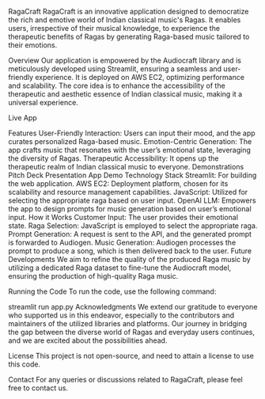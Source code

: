 RagaCraft
RagaCraft is an innovative application designed to democratize the rich and emotive world of Indian classical music's Ragas. It enables users, irrespective of their musical knowledge, to experience the therapeutic benefits of Ragas by generating Raga-based music tailored to their emotions.

Overview
Our application is empowered by the Audiocraft library and is meticulously developed using Streamlit, ensuring a seamless and user-friendly experience. It is deployed on AWS EC2, optimizing performance and scalability. The core idea is to enhance the accessibility of the therapeutic and aesthetic essence of Indian classical music, making it a universal experience.

Live App

Features
User-Friendly Interaction: Users can input their mood, and the app curates personalized Raga-based music.
Emotion-Centric Generation: The app crafts music that resonates with the user’s emotional state, leveraging the diversity of Ragas.
Therapeutic Accessibility: It opens up the therapeutic realm of Indian classical music to everyone.
Demonstrations
Pitch Deck
Presentation
App Demo
Technology Stack
Streamlit: For building the web application.
AWS EC2: Deployment platform, chosen for its scalability and resource management capabilities.
JavaScript: Utilized for selecting the appropriate raga based on user input.
OpenAI LLM: Empowers the app to design prompts for music generation based on user’s emotional input.
How it Works
Customer Input: The user provides their emotional state.
Raga Selection: JavaScript is employed to select the appropriate raga.
Prompt Generation: A request is sent to the API, and the generated prompt is forwarded to Audiogen.
Music Generation: Audiogen processes the prompt to produce a song, which is then delivered back to the user.
Future Developments
We aim to refine the quality of the produced Raga music by utilizing a dedicated Raga dataset to fine-tune the Audiocraft model, ensuring the production of high-quality Raga music.

Running the Code
To run the code, use the following command:

streamlit run app.py
Acknowledgments
We extend our gratitude to everyone who supported us in this endeavor, especially to the contributors and maintainers of the utilized libraries and platforms. Our journey in bridging the gap between the diverse world of Ragas and everyday users continues, and we are excited about the possibilities ahead.

License
This project is not open-source, and need to attain a license to use this code.

Contact
For any queries or discussions related to RagaCraft, please feel free to contact us.
